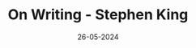 ---
layout: none
title: "On Writing - Stephen King"
img: assets/img/covers/on-writing-stephen-king.jpg
date: 26-05-2024
category: Non-fiction
redirect: https://www.goodreads.com/book/show/10569.On_Writing
---